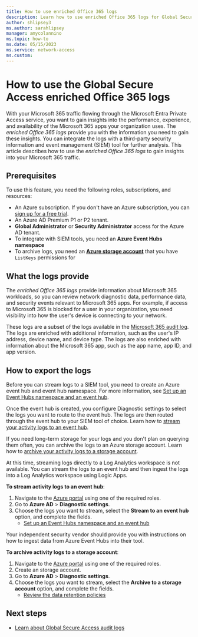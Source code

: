 ```yaml
---
title: How to use enriched Office 365 logs
description: Learn how to use enriched Office 365 logs for Global Secure Access.
author: shlipsey3
ms.author: sarahlipsey
manager: amycolannino
ms.topic: how-to
ms.date: 05/15/2023
ms.service: network-access
ms.custom: 
---
```


# How to use the Global Secure Access enriched Office 365 logs

With your Microsoft 365 traffic flowing through the Microsoft Entra Private Access service, you want to gain insights into the performance, experience, and availability of the Microsoft 365 apps your organization uses. The *enriched Office 365 logs* provide you with the information you need to gain these insights. You can integrate the logs with a third-party security information and event management (SIEM) tool for further analysis. This article describes how to use the *enriched Office 365 logs* to gain insights into your Microsoft 365 traffic.

## Prerequisites
To use this feature, you need the following roles, subscriptions, and resources:

* An Azure subscription. If you don't have an Azure subscription, you can [sign up for a free trial](https://azure.microsoft.com/free/).
* An Azure AD Premium P1 or P2 tenant. 
* **Global Administrator** or **Security Administrator** access for the Azure AD tenant.
* To integrate with SIEM tools, you need an **Azure Event Hubs namespace**
* To archive logs, you need an **[Azure storage account](../storage/common/storage-account-create.md)** that you have `ListKeys` permissions for

## What the logs provide

The *enriched Office 365 logs* provide information about Microsoft 365 workloads, so you can review network diagnostic data, performance data, and security events relevant to Microsoft 365 apps. For example, if access to Microsoft 365 is blocked for a user in your organization, you need visibility into how the user's device is connecting to your network.

These logs are a subset of the logs available in the [Microsoft 365 audit log](/microsoft-365/compliance/search-the-audit-log-in-security-and-compliance?view=0365-worldwide&preserve-view=true). The logs are enriched with additional information, such as the user's IP address, device name, and device type. The logs are also enriched with information about the Microsoft 365 app, such as the app name, app ID, and app version.

## How to export the logs

Before you can stream logs to a SIEM tool, you need to create an Azure event hub and event hub namespace. For more information, see [Set up an Event Hubs namespace and an event hub](../../event-hubs/event-hubs-create.md).

Once the event hub is created, you configure Diagnostic settings to select the logs you want to route to the event hub. The logs are then routed through the event hub to your SIEM tool of choice. Learn how to [stream your activity logs to an event hub](../active-directory/reports-monitoring/tutorial-azure-monitor-stream-logs-to-event-hub.md).

If you need long-term storage for your logs and you don't plan on querying them often, you can archive the logs to an Azure storage account. Learn how to [archive your activity logs to a storage account](../active-directory/reports-monitoring/quickstart-azure-monitor-route-logs-to-storage-account.md).

At this time, streaming logs directly to a Log Analytics workspace is not available. You can stream the logs to an event hub and then ingest the logs into a Log Analytics workspace using Logic Apps.

**To stream activity logs to an event hub**:

1. Navigate to the [Azure portal](https://portal.azure.com) using one of the required roles.
1. Go to **Azure AD** > **Diagnostic settings**.
1. Choose the logs you want to stream, select the **Stream to an event hub** option, and complete the fields.
    - [Set up an Event Hubs namespace and an event hub](../../event-hubs/event-hubs-create.md)

Your independent security vendor should provide you with instructions on how to ingest data from Azure Event Hubs into their tool.

**To archive activity logs to a storage account**:

1. Navigate to the [Azure portal](https://portal.azure.com) using one of the required roles.
1. Create an storage account.
1. Go to **Azure AD** > **Diagnostic settings**.
1. Choose the logs you want to stream, select the **Archive to a storage account** option, and complete the fields.
    - [Review the data retention policies](reference-reports-data-retention.md)

## Next steps

- [Learn about Global Secure Access audit logs](how-to-access-audit-logs.md)
